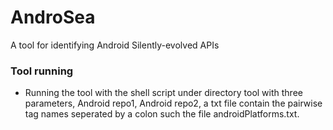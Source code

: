 # AndroSea
A tool for identifying Android Silently-evolved APIs
### Tool running
* Running the tool with the shell script under directory tool with three parameters, Android repo1, Android repo2, a txt file contain the pairwise tag names seperated by a colon such the file androidPlatforms.txt.
